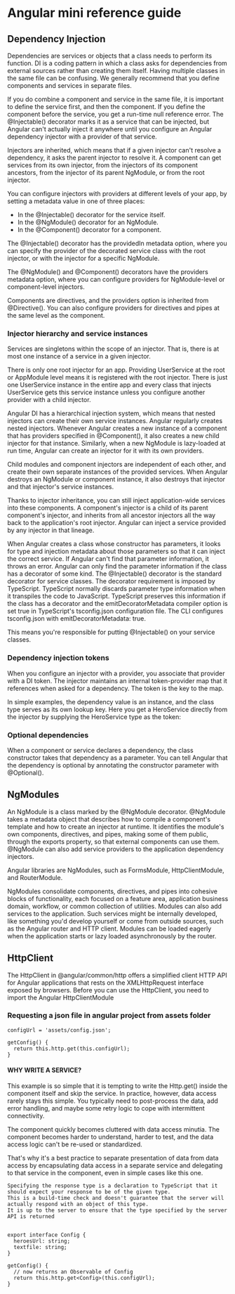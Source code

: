 # Angular mini reference guide


## Dependency Injection

Dependencies are services or objects that a class needs to perform its function. DI is a coding pattern in which a class asks for dependencies from external sources rather than creating them itself.
Having multiple classes in the same file can be confusing. We generally recommend that you define components and services in separate files.

If you do combine a component and service in the same file, it is important to define the service first, and then the component. If you define the component before the service, you get a run-time null reference error.
 The @Injectable() decorator marks it as a service that can be injected, but Angular can't actually inject it anywhere until you configure an Angular dependency injector with a provider of that service.

Injectors are inherited, which means that if a given injector can't resolve a dependency, it asks the parent injector to resolve it. A component can get services from its own injector, from the injectors of its component ancestors, from the injector of its parent NgModule, or from the root injector.

You can configure injectors with providers at different levels of your app, by setting a metadata value in one of three places:

 - In the @Injectable() decorator for the service itself.
 - In the @NgModule() decorator for an NgModule.
 - In the @Component() decorator for a component.
 
 
 The @Injectable() decorator has the providedIn metadata option, where you can specify the provider of the decorated service class with the root injector, or with the injector for a specific NgModule.

The @NgModule() and @Component() decorators have the providers metadata option, where you can configure providers for NgModule-level or component-level injectors.
 
Components are directives, and the providers option is inherited from @Directive(). You can also configure providers for directives and pipes at the same level as the component.


### Injector hierarchy and service instances
Services are singletons within the scope of an injector. That is, there is at most one instance of a service in a given injector.

There is only one root injector for an app. Providing UserService at the root or AppModule level means it is registered with the root injector. There is just one UserService instance in the entire app and every class that injects UserService gets this service instance unless you configure another provider with a child injector.

Angular DI has a hierarchical injection system, which means that nested injectors can create their own service instances. Angular regularly creates nested injectors. Whenever Angular creates a new instance of a component that has providers specified in @Component(), it also creates a new child injector for that instance. Similarly, when a new NgModule is lazy-loaded at run time, Angular can create an injector for it with its own providers.

Child modules and component injectors are independent of each other, and create their own separate instances of the provided services. When Angular destroys an NgModule or component instance, it also destroys that injector and that injector's service instances.

Thanks to injector inheritance, you can still inject application-wide services into these components. A component's injector is a child of its parent component's injector, and inherits from all ancestor injectors all the way back to the application's root injector. Angular can inject a service provided by any injector in that lineage.

When Angular creates a class whose constructor has parameters, it looks for type and injection metadata about those parameters so that it can inject the correct service. If Angular can't find that parameter information, it throws an error. Angular can only find the parameter information if the class has a decorator of some kind. The @Injectable() decorator is the standard decorator for service classes.
The decorator requirement is imposed by TypeScript. TypeScript normally discards parameter type information when it transpiles the code to JavaScript. TypeScript preserves this information if the class has a decorator and the emitDecoratorMetadata compiler option is set true in TypeScript's tsconfig.json configuration file. The CLI configures tsconfig.json with emitDecoratorMetadata: true.

This means you're responsible for putting @Injectable() on your service classes.


### Dependency injection tokens
When you configure an injector with a provider, you associate that provider with a DI token. The injector maintains an internal token-provider map that it references when asked for a dependency. The token is the key to the map.

In simple examples, the dependency value is an instance, and the class type serves as its own lookup key. Here you get a HeroService directly from the injector by supplying the HeroService type as the token:

### Optional dependencies
When a component or service declares a dependency, the class constructor takes that dependency as a parameter. You can tell Angular that the dependency is optional by annotating the constructor parameter with @Optional().




## NgModules
An NgModule is a class marked by the @NgModule decorator. @NgModule takes a metadata object that describes how to compile a component's template and how to create an injector at runtime. It identifies the module's own components, directives, and pipes, making some of them public, through the exports property, so that external components can use them. @NgModule can also add service providers to the application dependency injectors.

Angular libraries are NgModules, such as FormsModule, HttpClientModule, and RouterModule.

NgModules consolidate components, directives, and pipes into cohesive blocks of functionality, each focused on a feature area, application business domain, workflow, or common collection of utilities.
Modules can also add services to the application. Such services might be internally developed, like something you'd develop yourself or come from outside sources, such as the Angular router and HTTP client.
Modules can be loaded eagerly when the application starts or lazy loaded asynchronously by the router.




## HttpClient

The HttpClient in @angular/common/http offers a simplified client HTTP API for Angular applications that rests on the XMLHttpRequest interface exposed by browsers.
Before you can use the HttpClient, you need to import the Angular HttpClientModule

### Requesting a json file in angular project from assets folder
    configUrl = 'assets/config.json';

    getConfig() {
      return this.http.get(this.configUrl);
    }

#### WHY WRITE A SERVICE?
This example is so simple that it is tempting to write the Http.get() inside the component itself and skip the service. In practice, however, data access rarely stays this simple. You typically need to post-process the data, add error handling, and maybe some retry logic to cope with intermittent connectivity.

The component quickly becomes cluttered with data access minutia. The component becomes harder to understand, harder to test, and the data access logic can't be re-used or standardized.

That's why it's a best practice to separate presentation of data from data access by encapsulating data access in a separate service and delegating to that service in the component, even in simple cases like this one.

    Specifying the response type is a declaration to TypeScript that it should expect your response to be of the given type. 
    This is a build-time check and doesn't guarantee that the server will actually respond with an object of this type. 
    It is up to the server to ensure that the type specified by the server API is returned
    
    
    export interface Config {
      heroesUrl: string;
      textfile: string;
    }
    
    getConfig() {
      // now returns an Observable of Config
      return this.http.get<Config>(this.configUrl);
    }
